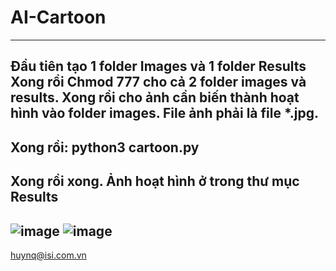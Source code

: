 # AI-Cartoon
------------
Đầu tiên tạo 1 folder Images và 1 folder Results 
Xong rồi Chmod 777 cho cả 2 folder images và results. 
Xong rồi cho ảnh cần biến thành hoạt hình vào folder images. File ảnh phải là file *.jpg.
------------
Xong rồi: python3 cartoon.py
------------
Xong rồi xong. Ảnh hoạt hình ở trong thư mục Results
------------
![image](https://user-images.githubusercontent.com/2125897/199717336-f93c71a7-4665-4e9f-b189-661f085e1ecb.png)
![image](https://user-images.githubusercontent.com/2125897/199717386-8b98918a-2396-4a0e-90f0-a5747981ea1e.png)
------------
huynq@isi.com.vn
